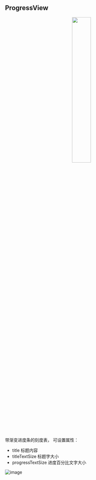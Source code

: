 ## ProgressView

<div align=center>
  <img src="https://github.com/cjpx00008/ProgressView/tree/master/raw/anim.gif" width="35%">
</div>

带渐变进度条的刻度表， 可设置属性：
* title 标题内容
* titleTextSize 标题字大小
* progressTextSize 进度百分比文字大小

![image](https://github.com/cjpx00008/ProgressView/tree/master/raw/anim.gif)
